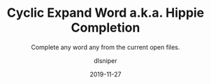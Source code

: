 ---
type: tip
date: 2019-11-27
title: Cyclic Expand Word a.k.a. Hippie Completion
technologies: [go]
topics: [completion, editing]
author: dlsniper
subtitle: Complete any word any from the current open files.
thumbnail: ./thumbnail.png
cardThumbnail: ./card.png
shortVideo:
  poster: ./poster_short.png
  url: https://www.youtube.com/watch?v=1gBWO6Y-Kso&list=PLM-t1Z4tbFfn291KlSOQE_ulCAyzXO3uA
leadin: |
    **Cyclic Expand Word** helps you complete any word any from the current
    open files
    
    It’s a type of code completion that analyzes your code in the visible scope,
    helps you to complete any word from any of the currently opened files,
    and provides you with suggestions from the current context,
    which can save you plenty of time when, for example,
    you are working on boilerplate code.
    
    How to use:
    
    Press _⌥/_ on macOS or _Alt+/_ on Windows/Linux to search for matching words before the caret or choose _Code | Completion | Cyclic Expand Word_.
    
    Press _⌥⇧/_ on macOS or _Shift+Alt+/_ on Windows/Linux for searching words after the caret or choose _Code | Completion | Cyclic Expand Word (Backward)_.
    
    Pro tip: hold the _Alt_ key down and keep pressing / until you get to the word you need.

---